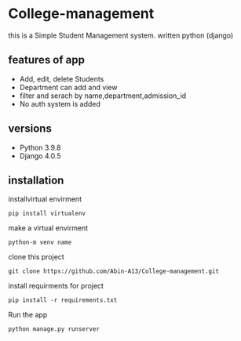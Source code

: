 # College-management
this is a Simple Student Management system.
written python (django) 

## features of app
* Add, edit, delete Students
* Department can add and view
* filter and serach by name,department,admission_id
* No auth system is added

## versions
* Python 3.9.8
* Django 4.0.5

## installation
installvirtual envirment
```
pip install virtualenv
```
make a virtual envirment
```
python-m venv name
```
clone this project

```
git clone https://github.com/Abin-A13/College-management.git
```
install requirments for project
```
pip install -r requirements.txt
```
Run the app
```
python manage.py runserver
```
